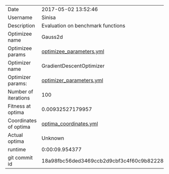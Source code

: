 | | |
| --- | --- |
| Date | 2017-05-02 13:52:46 |
| Username | Sinisa |
| Description | Evaluation on benchmark functions |
| Optimizee name | Gauss2d |
| Optimizee params |  <a href="optimizee_parameters.yml">optimizee_parameters.yml</a>  |
| Optimizer name | GradientDescentOptimizer |
| Optimizer params: |  <a href="optimizer_parameters.yml">optimizer_parameters.yml</a>  |
| Number of iterations | 100 |
| Fitness at optima | 0.00932527179957 |
| Coordinates of optima |  <a href="optima_coordinates.yml">optima_coordinates.yml</a>  |
| Actual optima |  Unknown  |
| runtime | 0:00:09.954377 |
| git commit id | 18a98fbc56ded3469ccb2d9cbf3c4f60c9b82228 |